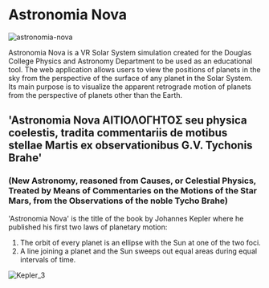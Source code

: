 
# Astronomia Nova

![astronomia-nova](https://github.com/nagillimnayr/astronomia-nova/assets/118490362/0e5dd902-e7fc-4b11-a5dd-d9c5f13415d5)

Astronomia Nova is a VR Solar System simulation created for the Douglas College Physics and Astronomy Department to be used as an educational tool. The web application allows users to view the positions of planets in the sky from the perspective of the surface of any planet in the Solar System. Its main purpose is to visualize the apparent retrograde motion of planets from the perspective of planets other than the Earth.

## 'Astronomia Nova ΑΙΤΙΟΛΟΓΗΤΟΣ seu physica coelestis, tradita commentariis de motibus stellae Martis ex observationibus G.V. Tychonis Brahe'

### (New Astronomy, reasoned from Causes, or Celestial Physics, Treated by Means of Commentaries on the Motions of the Star Mars, from the Observations of the noble Tycho Brahe)

'Astronomia Nova' is the title of the book by Johannes Kepler where he published his first two laws of planetary motion:

1. The orbit of every planet is an ellipse with the Sun at one of the two foci.
2. A line joining a planet and the Sun sweeps out equal areas during equal intervals of time.
  
![Kepler_3](https://github.com/nagillimnayr/astronomia-nova/assets/118490362/5f8ea883-70e5-4641-8685-bd3da6a36082)
